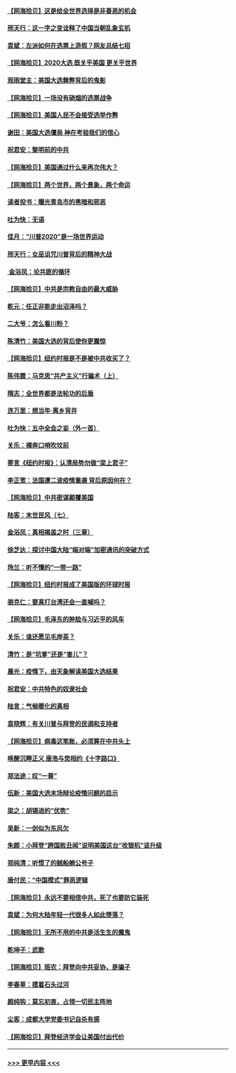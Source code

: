 #### [【网海拾贝】这是给全世界选择是非善恶的机会](../pages/nsc993/n12535061.md?t=11091151) 
#### [邢天行：这一字之变诠释了中国当朝乱象玄机](../pages/nsc993/n12533446.md?t=11091151) 
#### [袁斌：左派如何在选票上造假？网友总结七招](../pages/nsc993/n12533180.md?t=11091151) 
#### [【网海拾贝】2020大选 既关乎美国 更关乎世界](../pages/nsc993/n12533161.md?t=11091151) 
#### [观雨堂主：美国大选舞弊背后的鬼影](../pages/nsc993/n12533153.md?t=11091151) 
#### [【网海拾贝】一场没有硝烟的选票战争](../pages/nsc993/n12531883.md?t=11091151) 
#### [【网海拾贝】美国人民不会接受选举作弊](../pages/nsc993/n12528850.md?t=11091151) 
#### [谢田：美国大选僵局 神在考验我们的信心](../pages/nsc993/n12527932.md?t=11091151) 
#### [祝君安：黎明前的中共](../pages/nsc993/n12524071.md?t=11091151) 
#### [【网海拾贝】美国通过什么来再次伟大？](../pages/nsc993/n12523844.md?t=11091151) 
#### [【网海拾贝】两个世界，两个景象，两个命运](../pages/nsc993/n12521419.md?t=11091151) 
#### [读者投书：曝光青岛市的黑暗和邪恶](../pages/nsc993/n12520988.md?t=11091151) 
#### [吐为快：无语](../pages/nsc993/n12518588.md?t=11091151) 
#### [佳月：“川普2020”是一场世界运动](../pages/nsc993/n12518581.md?t=11091151) 
#### [邢天行：女巫诅咒川普背后的精神大战](../pages/nsc993/n12517257.md?t=11091151) 
#### [ 金浴凤：论共匪的循环](../pages/nsc993/n12517133.md?t=11091151) 
#### [【网海拾贝】中共是宗教自由的最大威胁](../pages/nsc993/n12516879.md?t=11091151) 
#### [乾元：任正非能走出沼泽吗？](../pages/nsc993/n12515831.md?t=11091151) 
#### [二大爷：怎么看川粉？](../pages/nsc993/n12515820.md?t=11091151) 
#### [陈清竹：美国大选的背后使你更震惊](../pages/nsc993/n12515589.md?t=11091151) 
#### [【网海拾贝】纽约时报是不是被中共收买了？](../pages/nsc993/n12515122.md?t=11091151) 
#### [陈伟霆：马克思“共产主义”行骗术（上）](../pages/nsc993/n12510217.md?t=11091151) 
#### [隋志：全世界都是法轮功的后盾](../pages/nsc993/n12510636.md?t=11091151) 
#### [连万里：想当年‧离乡背井](../pages/nsc993/n12510623.md?t=11091151) 
#### [吐为快：五中全会之妄（外一首）](../pages/nsc993/n12510470.md?t=11091151) 
#### [关乐：裸奔口哨吹坟前](../pages/nsc993/n12510403.md?t=11091151) 
#### [寄言《纽约时报》：认清局势勿做“梁上君子”](../pages/nsc993/n12510042.md?t=11091151) 
#### [李正宽：法国遭二波疫情重袭 背后原因何在？](../pages/nsc993/n12509971.md?t=11091151) 
#### [【网海拾贝】中共密谋颠覆美国](../pages/nsc993/n12509816.md?t=11091151) 
#### [陆客：末世民风（七）](../pages/nsc993/n12507822.md?t=11091151) 
#### [金浴凤：真相揭盖之时（三章）](../pages/nsc993/n12507804.md?t=11091151) 
#### [徐芝达：探讨中国大陆“端对端”加密通讯的突破方式](../pages/nsc993/n12507682.md?t=11091151) 
#### [玲兰：听不懂的“一带一路”](../pages/nsc993/n12507669.md?t=11091151) 
#### [【网海拾贝】纽约时报成了美国版的环球时报](../pages/nsc993/n12507053.md?t=11091151) 
#### [骆克仁：要真打台湾还会一直喊吗？](../pages/nsc993/n12506843.md?t=11091151) 
#### [【网海拾贝】毛泽东的肿脸与习近平的风车](../pages/nsc993/n12504537.md?t=11091151) 
#### [关乐：谁还愿见毛岸英？](../pages/nsc993/n12503866.md?t=11091151) 
#### [清竹：是“坑爹”还是“害儿”？](../pages/nsc993/n12503034.md?t=11091151) 
#### [晨光：疫情下，由天象解读美国大选结果](../pages/nsc993/n12502536.md?t=11091151) 
#### [祝君安：中共特色的奴隶社会](../pages/nsc993/n12501529.md?t=11091151) 
#### [陆言：气候暖化的真相](../pages/nsc993/n12501183.md?t=11091151) 
#### [袁晓辉：有关川普与拜登的民调和支持者](../pages/nsc993/n12500433.md?t=11091151) 
#### [【网海拾贝】病毒这笔账，必须算在中共头上](../pages/nsc993/n12500320.md?t=11091151) 
#### [唤醒沉睡正义 唐浩与您相约《十字路口》](../pages/nsc993/n12497980.md?t=11091151) 
#### [郑法途：叹“一尊”](../pages/nsc993/n12498837.md?t=11091151) 
#### [伍新：美国大选末场辩论疫情问题的启示](../pages/nsc993/n12498829.md?t=11091151) 
#### [梁之：胡锡进的“优势”](../pages/nsc993/n12498780.md?t=11091151) 
#### [吴新：一剑似为东风欠](../pages/nsc993/n12498772.md?t=11091151) 
#### [朱颜：小拜登“跨国败丑闻”说明美国这台“收银机”该升级](../pages/nsc993/n12498731.md?t=11091151) 
#### [郑纯清：听惯了的贼船艄公号子](../pages/nsc993/n12498721.md?t=11091151) 
#### [唐付民：“中国模式”罪恶逻辑](../pages/nsc993/n12498310.md?t=11091151) 
#### [【网海拾贝】永远不要相信中共，死了也要防它装死](../pages/nsc993/n12498162.md?t=11091151) 
#### [袁斌：为何大陆年轻一代很多人如此堕落？](../pages/nsc993/n12495696.md?t=11091151) 
#### [【网海拾贝】无所不用的中共是活生生的魔鬼](../pages/nsc993/n12495621.md?t=11091151) 
#### [乾坤子：武歌](../pages/nsc993/n12493391.md?t=11091151) 
#### [【网海拾贝】班农：拜登向中共妥协，是骗子](../pages/nsc993/n12492877.md?t=11091151) 
#### [李春草：摸着石头过河](../pages/nsc993/n12491121.md?t=11091151) 
#### [颜纯钩：莫忘初衷，占领一切民主阵地](../pages/nsc993/n12490965.md?t=11091151) 
#### [尘客：成都大学党委书记自杀有感](../pages/nsc993/n12490950.md?t=11091151) 
#### [【网海拾贝】拜登经济学会让美国付出代价](../pages/nsc993/n12489662.md?t=11091151) 

----
#### [ >>> 更早内容 <<< ](../indexes/nsc993-earlier.md)

